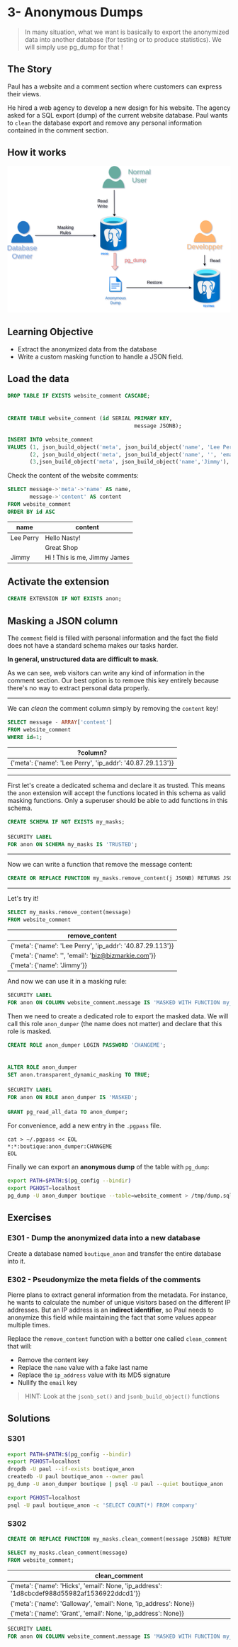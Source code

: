 # 3- Anonymous Dumps

> In many situation, what we want is basically to export the anonymized
> data into another database (for testing or to produce statistics). We
> will simply use pg_dump for that !

## The Story

Paul has a website and a comment section where customers can express
their views.

He hired a web agency to develop a new design for his website. The
agency asked for a SQL export (dump) of the current website database.
Paul wants to `clean` the database export and remove any personal
information contained in the comment section.

## How it works

![](../images/anon-Dump.drawio.png)

## Learning Objective

-   Extract the anonymized data from the database
-   Write a custom masking function to handle a JSON field.

## Load the data

``` sql
DROP TABLE IF EXISTS website_comment CASCADE;


CREATE TABLE website_comment (id SERIAL PRIMARY KEY,
                                        message JSONB);
```

``` sql
INSERT INTO website_comment
VALUES (1, json_build_object('meta', json_build_object('name', 'Lee Perry', 'ip_addr','40.87.29.113'), 'content', 'Hello Nasty!')),
       (2, json_build_object('meta', json_build_object('name', '', 'email', 'biz@bizmarkie.com'), 'content', 'Great Shop')),
       (3,json_build_object('meta', json_build_object('name','Jimmy'), 'content','Hi ! This is me, Jimmy James'));
```

Check the content of the website comments:

``` sql
SELECT message->'meta'->'name' AS name,
       message->'content' AS content
FROM website_comment
ORDER BY id ASC
```

| name      | content                      |
|-----------|------------------------------|
| Lee Perry | Hello Nasty!                 |
|           | Great Shop                   |
| Jimmy     | Hi ! This is me, Jimmy James |

## Activate the extension

``` sql
CREATE EXTENSION IF NOT EXISTS anon;
```

## Masking a JSON column

The `comment` field is filled with personal information and the fact the
field does not have a standard schema makes our tasks harder.

**In general, unstructured data are difficult to mask**.

As we can see, web visitors can write any kind of information in the
comment section. Our best option is to remove this key entirely because
there's no way to extract personal data properly.

------------------------------------------------------------------------

We can *clean* the comment column simply by removing the `content` key!

``` sql
SELECT message - ARRAY['content']
FROM website_comment
WHERE id=1;
```

| ?column?                                                             |
|----------------------------------------------------------------------|
| {\'meta\': {\'name\': \'Lee Perry\', \'ip_addr\': \'40.87.29.113\'}} |

------------------------------------------------------------------------

First let's create a dedicated schema and declare it as trusted. This
means the `anon` extension will accept the functions located in this
schema as valid masking functions. Only a superuser should be able to
add functions in this schema.

``` sql
CREATE SCHEMA IF NOT EXISTS my_masks;

SECURITY LABEL
FOR anon ON SCHEMA my_masks IS 'TRUSTED';
```

------------------------------------------------------------------------

Now we can write a function that remove the message content:

``` sql
CREATE OR REPLACE FUNCTION my_masks.remove_content(j JSONB) RETURNS JSONB AS $func$ SELECT j - ARRAY['content'] $func$ LANGUAGE SQL ;
```

------------------------------------------------------------------------

Let's try it!

``` sql
SELECT my_masks.remove_content(message)
FROM website_comment
```

| remove_content                                                       |
|----------------------------------------------------------------------|
| {\'meta\': {\'name\': \'Lee Perry\', \'ip_addr\': \'40.87.29.113\'}} |
| {\'meta\': {\'name\': \'\', \'email\': \'biz@bizmarkie.com\'}}       |
| {\'meta\': {\'name\': \'Jimmy\'}}                                    |

And now we can use it in a masking rule:

``` sql
SECURITY LABEL
FOR anon ON COLUMN website_comment.message IS 'MASKED WITH FUNCTION my_masks.remove_content(message)';
```

Then we need to create a dedicated role to export the masked data. We
will call this role `anon_dumper` (the name does not matter) and declare
that this role is masked.

``` sql
CREATE ROLE anon_dumper LOGIN PASSWORD 'CHANGEME';


ALTER ROLE anon_dumper
SET anon.transparent_dynamic_masking TO TRUE;

SECURITY LABEL
FOR anon ON ROLE anon_dumper IS 'MASKED';

GRANT pg_read_all_data TO anon_dumper;
```

For convenience, add a new entry in the `.pgpass` file.

``` console
cat > ~/.pgpass << EOL
*:*:boutique:anon_dumper:CHANGEME
EOL
```

Finally we can export an **anonymous dump** of the table with `pg_dump`:

``` bash
export PATH=$PATH:$(pg_config --bindir)
export PGHOST=localhost
pg_dump -U anon_dumper boutique --table=website_comment > /tmp/dump.sql
```

## Exercises

### E301 - Dump the anonymized data into a new database

Create a database named `boutique_anon` and transfer the entire database
into it.

### E302 - Pseudonymize the meta fields of the comments

Pierre plans to extract general information from the metadata. For
instance, he wants to calculate the number of unique visitors based on
the different IP addresses. But an IP address is an **indirect
identifier**, so Paul needs to anonymize this field while maintaining
the fact that some values appear multiple times.

Replace the `remove_content` function with a better one called
`clean_comment` that will:

-   Remove the content key
-   Replace the `name` value with a fake last name
-   Replace the `ip_address` value with its MD5 signature
-   Nullify the `email` key

> HINT: Look at the `jsonb_set()` and `jsonb_build_object()` functions

## Solutions

### S301

``` bash
export PATH=$PATH:$(pg_config --bindir)
export PGHOST=localhost
dropdb -U paul --if-exists boutique_anon
createdb -U paul boutique_anon --owner paul
pg_dump -U anon_dumper boutique | psql -U paul --quiet boutique_anon
```

``` bash
export PGHOST=localhost
psql -U paul boutique_anon -c 'SELECT COUNT(*) FROM company'
```

### S302

``` sql
CREATE OR REPLACE FUNCTION my_masks.clean_comment(message JSONB) RETURNS JSONB VOLATILE LANGUAGE SQL AS $func$ SELECT jsonb_set( message, ARRAY['meta'], jsonb_build_object( 'name',anon.fake_last_name(), 'ip_address', md5((message->'meta'->'ip_addr')::TEXT), 'email', NULL ) ) - ARRAY['content']; $func$;
```

``` sql
SELECT my_masks.clean_comment(message)
FROM website_comment;
```

| clean_comment |
|----|
| {\'meta\': {\'name\': \'Hicks\', \'email\': None, \'ip_address\': \'1d8cbcdef988d55982af1536922ddcd1\'}} |
| {\'meta\': {\'name\': \'Galloway\', \'email\': None, \'ip_address\': None}} |
| {\'meta\': {\'name\': \'Grant\', \'email\': None, \'ip_address\': None}} |

``` sql
SECURITY LABEL
FOR anon ON COLUMN website_comment.message IS 'MASKED WITH FUNCTION my_masks.clean_comment(message)';
```

